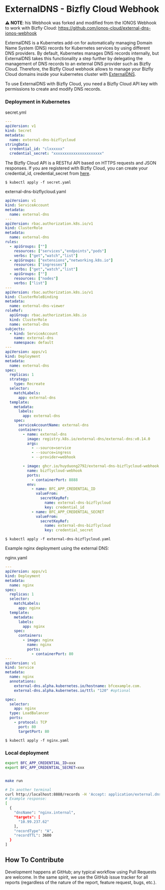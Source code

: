 # ExternalDNS - Bizfly Cloud Webhook

**⚠️ NOTE**: his Webhook was forked and modified from the IONOS Webhook to work with Bizfly Cloud:
https://github.com/ionos-cloud/external-dns-ionos-webhook

ExternalDNS is a Kubernetes add-on for automatically managing
Domain Name System (DNS) records for Kubernetes services by using different DNS providers.
By default, Kubernetes manages DNS records internally,
but ExternalDNS takes this functionality a step further by delegating the management of DNS records to an external DNS
provider such as Bizfly Cloud.  Therefore, the Bizfly Cloud webhook allows to manage your
Bizfly Cloud domains inside your kubernetes cluster with [ExternalDNS](https://github.com/kubernetes-sigs/external-dns).

To use ExternalDNS with Bizfly Cloud, you need a Bizfly Cloud API key with permissions to create and modify DNS records.

### Deployment in Kubernetes
secret.yml
```yaml
---
apiVersion: v1
kind: Secret
metadata:
  name: external-dns-bizflycloud
stringData:
  credential_id: "clxxxxxx"
  credential_secret: "xxxxxxxxxxxxxxxxxxxxxx"
```

The Bizfly Cloud API is a RESTful API based on HTTPS requests and JSON responses. If you are registered with Bizfly Cloud, you can create your credential_id, credential_secret from [here](https://manage.bizflycloud.vn/account/configuration/credential).

`$ kubectl apply -f secret.yaml`

external-dns-bizflycloud.yaml

```yaml
apiVersion: v1
kind: ServiceAccount
metadata:
  name: external-dns
---
apiVersion: rbac.authorization.k8s.io/v1
kind: ClusterRole
metadata:
  name: external-dns
rules:
  - apiGroups: [""]
    resources: ["services","endpoints","pods"]
    verbs: ["get","watch","list"]
  - apiGroups: ["extensions","networking.k8s.io"]
    resources: ["ingresses"]
    verbs: ["get","watch","list"]
  - apiGroups: [""]
    resources: ["nodes"]
    verbs: ["list"]
---
apiVersion: rbac.authorization.k8s.io/v1
kind: ClusterRoleBinding
metadata:
  name: external-dns-viewer
roleRef:
  apiGroup: rbac.authorization.k8s.io
  kind: ClusterRole
  name: external-dns
subjects:
  - kind: ServiceAccount
    name: external-dns
    namespace: default
---
apiVersion: apps/v1
kind: Deployment
metadata:
  name: external-dns
spec:
  replicas: 1
  strategy:
    type: Recreate
  selector:
    matchLabels:
      app: external-dns
  template:
    metadata:
      labels:
        app: external-dns
    spec:
      serviceAccountName: external-dns
      containers:
        - name: external-dns
          image: registry.k8s.io/external-dns/external-dns:v0.14.0
          args:
            - --source=service
            - --source=ingress
            - --provider=webhook

        - image: ghcr.io/huyduong2792/external-dns-bizflycloud-webhook:v0.1.2
          name: bizflycloud-webhook
          ports:
            - containerPort: 8888
          env:
            - name: BFC_APP_CREDENTIAL_ID
              valueFrom:
                secretKeyRef:
                  name: external-dns-bizflycloud
                  key: credential_id
            - name: BFC_APP_CREDENTIAL_SECRET
              valueFrom:
                secretKeyRef:
                  name: external-dns-bizflycloud
                  key: credential_secret
```
`$ kubectl apply -f external-dns-bizflycloud.yaml`


Example nginx deployment using the external DNS:

nginx.yaml

```yaml
---
apiVersion: apps/v1
kind: Deployment
metadata:
  name: nginx
spec:
  replicas: 1
  selector:
    matchLabels:
      app: nginx
  template:
    metadata:
      labels:
        app: nginx
    spec:
      containers:
        - image: nginx
          name: nginx
          ports:
            - containerPort: 80
---
apiVersion: v1
kind: Service
metadata:
  name: nginx
  annotations:
    external-dns.alpha.kubernetes.io/hostname: bfcexample.com.
    external-dns.alpha.kubernetes.io/ttl: "120" #optional

spec:
  selector:
    app: nginx
  type: LoadBalancer
  ports:
    - protocol: TCP
      port: 80
      targetPort: 80
```

`$ kubectl apply -f nginx.yaml`

### Local deployment
```bash
export BFC_APP_CREDENTIAL_ID=xxx
export BFC_APP_CREDENTIAL_SECRET=xxx
```

```bash

make run

# In another terminal
curl http://localhost:8888/records -H 'Accept: application/external.dns.webhook+json;version=1'
# Example response:
[
  {
    "dnsName": "nginx.internal",
    "targets": [
      "10.99.237.62"
    ],
    "recordType": "A",
    "recordTTL": 3600
  }
]
```

## How To Contribute

Development happens at GitHub; any typical workflow using Pull Requests are welcome. In the same spirit, we use the GitHub issue tracker for all reports (regardless of the nature of the report, feature request, bugs, etc.).